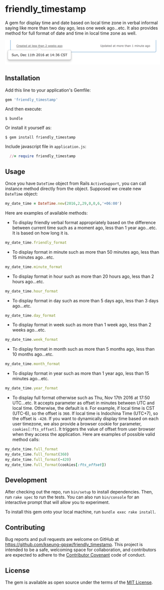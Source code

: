 # friendly_timestamp

A gem for display time and date based on local time zone in verbal informal saying like more than two day ago, less one week ago...etc.
It also provides method for full format of date and time in local time zone as well.

![alt tag](/assets/images/example_use.png)


## Installation

Add this line to your application's Gemfile:

```ruby
gem 'friendly_timestamp'
```

And then execute:

    $ bundle

Or install it yourself as:

    $ gem install friendly_timestamp

Include javascript file in `application.js`:
```ruby
  //= require friendly_timestamp
```

## Usage

Once you have `DateTime` object from Rails `ActiveSupport`, you can call instance method directly from the object. Supposed we create new `DateTime` object:
```ruby
my_date_time = DateTime.new(2016,2,29,0,0,6,'+06:00')
```
Here are examples of available methods:

* To display friendly verbal format appropriately based on the difference between current time such as a moment ago, less than 1 year ago...etc. It is based on how long it is.
```ruby
my_date_time.friendly_format
```
* To display format in minute such as more than 50 minutes ago, less than 15 minutes ago...etc.
```ruby
my_date_time.minute_format
```
* To display format in hour such as more than 20 hours ago, less than 2 hours ago...etc.
```ruby
my_date_time.hour_format
```
* To display format in day such as more than 5 days ago, less than 3 days ago...etc.
```ruby
my_date_time.day_format
```
* To display format in week such as more than 1 week ago, less than 2 weeks ago...etc.
```ruby
my_date_time.week_format
```
* To display format in month such as more than 5 months ago, less than 10 months ago...etc.
```ruby
my_date_time.month_format
```
* To display format in year such as more than 1 year ago, less than 15 minutes ago...etc.
```ruby
my_date_time.year_format
```
* To display full format otherwise such as Thu, Nov 17th 2016 at 17:50 UTC...etc. It accepts parameter as offset in minutes between UTC and local time. Otherwise, the default is `0`. For example, if local time is CST (UTC-6), so the offset is `360`. If local time is Indochina Time (UTC+7), so the offset is `-420`. If you want to dynamically display time based on each user timezone, we also provide a browser cookie for parameter, `cookies[:fts_offset]`. It triggers the value of offset from user browser when they access the application. Here are examples of possible valid method calls:
```ruby
my_date_time.full_format
my_date_time.full_format(360)
my_date_time.full_format(-420)
my_date_time.full_format(cookies[:fts_offset])
```

## Development

After checking out the repo, run `bin/setup` to install dependencies. Then, run `rake spec` to run the tests. You can also run `bin/console` for an interactive prompt that will allow you to experiment.

To install this gem onto your local machine, run `bundle exec rake install`.

## Contributing

Bug reports and pull requests are welcome on GitHub at https://github.com/kseung-gpsw/friendly_timestamp. This project is intended to be a safe, welcoming space for collaboration, and contributors are expected to adhere to the [Contributor Covenant](http://contributor-covenant.org) code of conduct.

## License

The gem is available as open source under the terms of the [MIT License](http://opensource.org/licenses/MIT).
